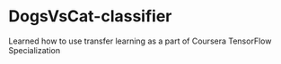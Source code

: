 # DogsVsCat-classifier
Learned how to use transfer learning as a part of Coursera TensorFlow Specialization
